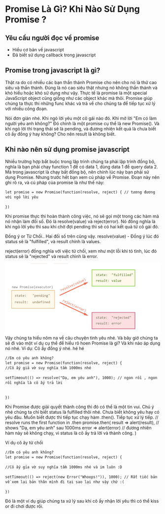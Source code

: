 # Promise Là Gì? Khi Nào Sử Dụng Promise ?

## Yêu cầu người đọc về promise

* Hiểu cơ bản về javascript
* Đã biết sử dụng callback trong javascript

## Promise trong javascript là gì?

Thật ra do có nhiều các bạn thần thánh Promise cho nên cho nó là thứ cao siêu và thần thánh. Đúng là nó cao siêu thật nhưng nó không thần thánh và khó hiểu hoặc khó sử dụng như vậy. Thực tế là promise là một special JavaScript object cũng giống như các object khác mà thôi. Promise giúp chúng ta thực thi những func khác và trả về cho chúng ta để tiếp tục xử lý với nhiều công đoạn.

Nói đơn giản nhé. Khi ngỏ lời yêu một cô gái nào đó. Khi mở lời "Em có làm người yêu anh không?" Đó chính là một promise cụ thể là new Promise(). Và khi ngỏ lời thì trạng thái sẽ là pending, và đương nhiên kết quả là chưa biết cô ấy đồng ý hay không? Cho nên result là không biết.

## Khi nào nên sử dụng promise javascript

Nhiều trường hợp bắt buộc trong lập trình chúng ta phải lập trình đồng bộ, nghĩa là bạn phải chạy function 1 để có data 1, dùng data 1 để query data 2. Mà trong javascript là chạy bất đồng bộ, nên chính lúc này bạn phải sử dụng Promise. Nhưng trước hết bạn xem cú pháp về Promise. Đoạn này nên ghi rõ ra, và cú pháp của promise là như thế này:

```
let promise = new Promise(function(resolve, reject) { // tương đương với ngỏ lời yêu

})
```

Khi promise thực thi hoàn thành công việc, nó sẽ gọi một trong các hàm mà nó nhận làm đối số.
Đó là resolve(value) và reject(error). Nó đồng nghĩa là khi ngỏ lời yêu thì sau khi chờ đợi pending thì sẽ có hai kết quả từ cô gái đó.

Đồng ý or Từ Chối.. Hai đối số trên cũng vậy. resolve(value) - Đồng ý lúc đó status sẽ là "fulfilled", và result chính là values.

reject(error) đồng nghĩa với việc từ chối, xem như một lỗi khi tỏ tình, lúc đó status sẽ là "rejected" và result chình là error.

![](images/promise.jpg)
Vậy chúng ta hiểu nôm na về câu chuyện tình yêu nhé. Và bây giờ chúng ta sẽ đi vào một ví dụ cụ thể để hiểu rõ hoen Promise là gì? Và khi nào áp dụng nó nhé. Ví dụ: Cô ấy đồng ý nhé. hé hé

```
//Em có yêu anh không?
let promise = new Promise(function(resolve, reject) {
//Cô ấy giả vờ suy nghĩa tầm 1000ms nhé

setTimeout(() => resolve("Dạ, em yêu anh"), 1000); // ngon rồi , ngon rồi nghĩa là cô ấy trả lời


})
```
Khi Promise được giải quyết thành công thì đó có thể là một tin vui. Chú ý nhé chúng ta chỉ biết status là fulfilled thôi nhé. Chưa biết không yêu hay có yêu đâu. Muốn biết được thì tiếp tục chạy hàm .then(). Tiếp tục xử lý tiếp. // resolve runs the first function in .then promise.then( result => alert(result), // shows "Dạ, em yêu anh" sau 1000ms error => alert(error) // đương nhiên hàm này sẽ không chạy, vì status là cô ấy trả lời và thành công. )

Ví dụ cô ây từ chối
```
//Em có yêu anh không?
let promise = new Promise(function(resolve, reject) {

//Cô ấy gỉa vờ suy nghĩa tầm 1000ms nhé và im luôn :D

setTimeout(() => reject(new Error("Whoops!")), 1000); // Rất tiếc bản về xem lại bản thân mình đi tại sao lại như vậy chứ :(

})
```
Đó là một ví dụ giúp chúng ta xử lý sau khi cô ấy nhận lời yêu thì có thể kiss or đi chơi được rồi.
